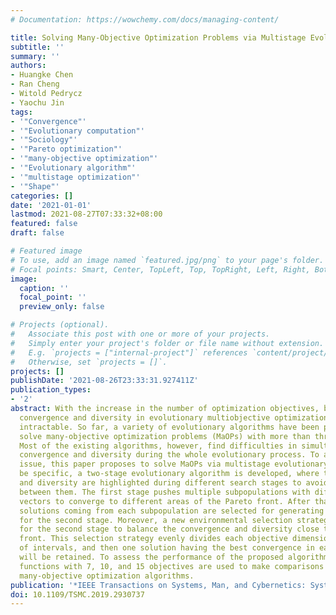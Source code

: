 ```yaml
---
# Documentation: https://wowchemy.com/docs/managing-content/

title: Solving Many-Objective Optimization Problems via Multistage Evolutionary Search
subtitle: ''
summary: ''
authors:
- Huangke Chen
- Ran Cheng
- Witold Pedrycz
- Yaochu Jin
tags:
- '"Convergence"'
- '"Evolutionary computation"'
- '"Sociology"'
- '"Pareto optimization"'
- '"many-objective optimization"'
- '"Evolutionary algorithm"'
- '"multistage optimization"'
- '"Shape"'
categories: []
date: '2021-01-01'
lastmod: 2021-08-27T07:33:32+08:00
featured: false
draft: false

# Featured image
# To use, add an image named `featured.jpg/png` to your page's folder.
# Focal points: Smart, Center, TopLeft, Top, TopRight, Left, Right, BottomLeft, Bottom, BottomRight.
image:
  caption: ''
  focal_point: ''
  preview_only: false

# Projects (optional).
#   Associate this post with one or more of your projects.
#   Simply enter your project's folder or file name without extension.
#   E.g. `projects = ["internal-project"]` references `content/project/deep-learning/index.md`.
#   Otherwise, set `projects = []`.
projects: []
publishDate: '2021-08-26T23:33:31.927411Z'
publication_types:
- '2'
abstract: With the increase in the number of optimization objectives, balancing the
  convergence and diversity in evolutionary multiobjective optimization becomes more
  intractable. So far, a variety of evolutionary algorithms have been proposed to
  solve many-objective optimization problems (MaOPs) with more than three objectives.
  Most of the existing algorithms, however, find difficulties in simultaneously counterpoising
  convergence and diversity during the whole evolutionary process. To address the
  issue, this paper proposes to solve MaOPs via multistage evolutionary search. To
  be specific, a two-stage evolutionary algorithm is developed, where the convergence
  and diversity are highlighted during different search stages to avoid the interferences
  between them. The first stage pushes multiple subpopulations with different weight
  vectors to converge to different areas of the Pareto front. After that, the nondominated
  solutions coming from each subpopulation are selected for generating a new population
  for the second stage. Moreover, a new environmental selection strategy is designed
  for the second stage to balance the convergence and diversity close to the Pareto
  front. This selection strategy evenly divides each objective dimension into a number
  of intervals, and then one solution having the best convergence in each interval
  will be retained. To assess the performance of the proposed algorithm, 48 benchmark
  functions with 7, 10, and 15 objectives are used to make comparisons with five representative
  many-objective optimization algorithms.
publication: '*IEEE Transactions on Systems, Man, and Cybernetics: Systems*'
doi: 10.1109/TSMC.2019.2930737
---
```

